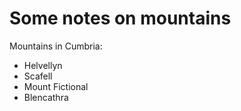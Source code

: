 Some notes on mountains
=======================

Mountains in Cumbria:

* Helvellyn
* Scafell
* Mount Fictional
* Blencathra
